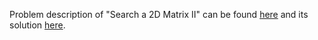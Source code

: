 Problem description of "Search a 2D Matrix II" can be found [here](https://leetcode.com/problems/search-a-2d-matrix-ii/) and its solution [here]().
